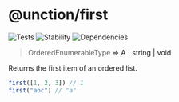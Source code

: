 # @unction/first

![Tests][BADGE_TRAVIS]
![Stability][BADGE_STABILITY]
![Dependencies][BADGE_DEPENDENCY]

> OrderedEnumerableType<A> => A | string | void

Returns the first item of an ordered list.

``` javascript
first([1, 2, 3]) // 1
first("abc") // "a"
```

[BADGE_TRAVIS]: https://img.shields.io/travis/unctionjs/first.svg?maxAge=2592000&style=flat-square
[BADGE_STABILITY]: https://img.shields.io/badge/stability-strong-green.svg?maxAge=2592000&style=flat-square
[BADGE_DEPENDENCY]: https://img.shields.io/david/unctionjs/first.svg?maxAge=2592000&style=flat-square
